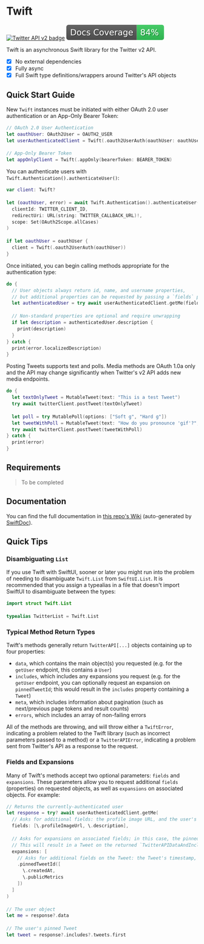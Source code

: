 # Twift

[![Twitter API v2 badge](https://img.shields.io/endpoint?url=https%3A%2F%2Ftwbadges.glitch.me%2Fbadges%2Fv2)](https://developer.twitter.com/en/docs/twitter-api/early-access)
[![Documentation Coverage](https://github.com/daneden/Twift/blob/badges/.github/badges/coverage.svg)](https://github.com/daneden/Twift/wiki)

Twift is an asynchronous Swift library for the Twitter v2 API.

- [x] No external dependencies
- [x] Fully async
- [x] Full Swift type definitions/wrappers around Twitter's API objects

## Quick Start Guide

New `Twift` instances must be initiated with either OAuth 2.0 user authentication or an App-Only Bearer Token:

```swift
// OAuth 2.0 User Authentication
let oauthUser: OAuth2User = OAUTH2_USER
let userAuthenticatedClient = Twift(.oauth2UserAuth(oauthUser: oauthUser)

// App-Only Bearer Token
let appOnlyClient = Twift(.appOnly(bearerToken: BEARER_TOKEN)
```

You can authenticate users with `Twift.Authentication().authenticateUser()`:

```swift
var client: Twift?

let (oauthUser, error) = await Twift.Authentication().authenticateUser(
  clientId: TWITTER_CLIENT_ID,
  redirectUri: URL(string: TWITTER_CALLBACK_URL)!,
  scope: Set(OAuth2Scope.allCases)
)

if let oauthUser = oauthUser {
  client = Twift(.oauth2UserAuth(oauthUser))
}
```

Once initiated, you can begin calling methods appropriate for the authentication type:

```swift
do {
  // User objects always return id, name, and username properties,
  // but additional properties can be requested by passing a `fields` parameter
  let authenticatedUser = try await userAuthenticatedClient.getMe(fields: [\.profilePhotoUrl, \.description])
  
  // Non-standard properties are optional and require unwrapping
  if let description = authenticatedUser.description {
    print(description)
  }
} catch {
  print(error.localizedDescription)
}
```

Posting Tweets supports text and polls. Media methods are OAuth 1.0a only and the API may change significantly when Twitter's v2 API adds new media endpoints.

```swift
do {
  let textOnlyTweet = MutableTweet(text: "This is a test Tweet")
  try await twitterClient.postTweet(textOnlyTweet)
  
  let poll = try MutablePoll(options: ["Soft g", "Hard g"])
  let tweetWithPoll = MutableTweet(text: "How do you pronounce 'gif'?", poll: poll)
  try await twitterClient.postTweet(tweetWithPoll)
} catch {
  print(error)
}
```

## Requirements

> To be completed

## Documentation

You can find the full documentation in [this repo's Wiki](https://github.com/daneden/Twift/wiki) (auto-generated by [SwiftDoc](https://github.com/SwiftDoc/swift-doc)). 

## Quick Tips

### Disambiguating `List`
If you use Twift with SwiftUI, sooner or later you might run into the problem of needing to disambiguate `Twift.List` from `SwiftUI.List`. It is recommended that you assign a typealias in a file that doesn't import SwiftUI to disambiguate between the types:

```swift
import struct Twift.List

typealias TwitterList = Twift.List
```

### Typical Method Return Types
Twift's methods generally return `TwitterAPI[...]` objects containing up to four properties:

- `data`, which contains the main object(s) you requested (e.g. for the `getUser` endpoint, this contains a `User`)
- `includes`, which includes any expansions you request (e.g. for the `getUser` endpoint, you can optionally request an expansion on `pinnedTweetId`; this would result in the `includes` property containing a `Tweet`)
- `meta`, which includes information about pagination (such as next/previous page tokens and result counts)
- `errors`, which includes an array of non-failing errors

All of the methods are throwing, and will throw either a `TwiftError`, indicating a problem related to the Twift library (such as incorrect parameters passed to a method) or a `TwitterAPIError`, indicating a problem sent from Twitter's API as a response to the request.

###  Fields and Expansions

Many of Twift's methods accept two optional parameters: `fields` and `expansions`. These parameters allow you to request additional `fields` (properties) on requested objects, as well as `expansions` on associated objects. For example:

```swift
// Returns the currently-authenticated user
let response = try? await userAuthenticatedClient.getMe(
  // Asks for additional fields: the profile image URL, and the user's description/bio
  fields: [\.profileImageUrl, \.description],
  
  // Asks for expansions on associated fields; in this case, the pinned Tweet ID.
  // This will result in a Tweet on the returned `TwitterAPIDataAndIncludes.includes`
  expansions: [
    // Asks for additional fields on the Tweet: the Tweet's timestamp, and public metrics (likes, retweets, and replies)
    .pinnedTweetId([
      \.createdAt,
      \.publicMetrics
    ])
  ]
)

// The user object
let me = response?.data

// The user's pinned Tweet
let tweet = response?.includes?.tweets.first
```
